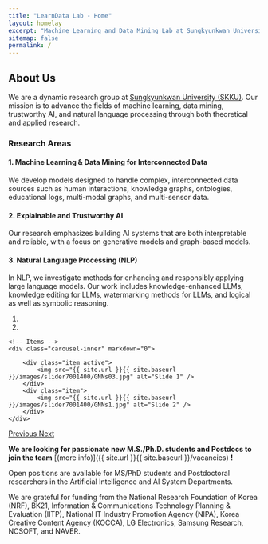```yaml
---
title: "LearnData Lab - Home"
layout: homelay
excerpt: "Machine Learning and Data Mining Lab at Sungkyunkwan University (SKKU)"
sitemap: false
permalink: /
---
```


<!--We are a dynamic research group at the [Sungkyunkwan University (SKKU)](https://en.wikipedia.org/wiki/Sungkyunkwan_University). Our aim is to develop Machine Learning and Data Mining models for Interconnected Data (e.g., human interactions, knowledge graphs, educational logs, multi-modal graphs, and multi-sensor data), as well as trustworthy and explainable AI for generative and graph-based models. We also focus on Natural Language Processing (e.g., knowledge-enhanced large language models (LLMs), knowledge editing for LLMs, watermarking for LLMs, and logical/symbolic reasoning). Our current research topics include self-supervised graph learning, multi-modal learning, question answering, knowledge tracing, and recommender systems.-->
## About Us  
We are a dynamic research group at [Sungkyunkwan University (SKKU)](https://en.wikipedia.org/wiki/Sungkyunkwan_University). Our mission is to advance the fields of machine learning, data mining, trustworthy AI, and natural language processing through both theoretical and applied research.  

### Research Areas  

#### 1. Machine Learning & Data Mining for Interconnected Data 
We develop models designed to handle complex, interconnected data sources such as human interactions, knowledge graphs, ontologies, educational logs, multi-modal graphs, and multi-sensor data.  

#### 2. Explainable and Trustworthy AI  
Our research emphasizes building AI systems that are both interpretable and reliable, with a focus on generative models and graph-based models.  

#### 3. Natural Language Processing (NLP)  
In NLP, we investigate methods for enhancing and responsibly applying large language models. Our work includes knowledge-enhanced LLMs, knowledge editing for LLMs, watermarking methods for LLMs, and logical as well as symbolic reasoning.  

<div markdown="0" id="carousel" class="carousel slide" data-ride="carousel" data-interval="5000" data-pause="hover" >
    <!-- Menu -->
    <ol class="carousel-indicators">
        <li data-target="#carousel" data-slide-to="0" class="active"></li>
        <li data-target="#carousel" data-slide-to="1"></li>
    </ol>

    <!-- Items -->
    <div class="carousel-inner" markdown="0">

        <div class="item active">
            <img src="{{ site.url }}{{ site.baseurl }}/images/slider7001400/GNNs03.jpg" alt="Slide 1" />
        </div>
        <div class="item">
            <img src="{{ site.url }}{{ site.baseurl }}/images/slider7001400/GNNs1.jpg" alt="Slide 2" />
        </div>
    </div>
  <a class="left carousel-control" href="#carousel" role="button" data-slide="prev">
    <span class="glyphicon glyphicon-chevron-left" aria-hidden="true"></span>
    <span class="sr-only">Previous</span>
  </a>
  <a class="right carousel-control" href="#carousel" role="button" data-slide="next">
    <span class="glyphicon glyphicon-chevron-right" aria-hidden="true"></span>
    <span class="sr-only">Next</span>
  </a>
</div>


 **We are  looking for passionate new M.S./Ph.D. students and Postdocs to join the team** [(more info)]({{ site.url }}{{ site.baseurl }}/vacancies) **!**

<!--We are part of the College of Computing and Informatics (소프트웨어융합대학) at Sungkyunkwan University (SKKU) and affiliated with Computer Science Engineering (소프트웨어학과), Artificial Intelligence (인공지능대학원), and Intelligent Software (지능형소프트웨어) departments.--> 
Open positions are available for MS/PhD students and Postdoctoral researchers in the Artificial Intelligence and AI System Departments.

We are grateful for funding from the National Research Foundation of Korea (NRF), BK21, Information & Communications Technology Planning & Evaluation (IITP), National IT Industry Promotion Agency (NIPA), Korea Creative Content Agency (KOCCA), LG Electronics, Samsung Research, NCSOFT, and NAVER.
<br />

<!-- <figure class="fourth">
  <img src="{{ site.url }}{{ site.baseurl }}/images/logopic/Logo_NRF.jpg" style="width: 200px;">
  <img src="{{ site.url }}{{ site.baseurl }}/images/logopic/Logo_IITP.jpg" style="width: 200px;">
  <img src="{{ site.url }}{{ site.baseurl }}/images/logopic/Logo_BK21.jpg" style="width: 200px">

</figure>
 -->
<!-- <br /> -->
